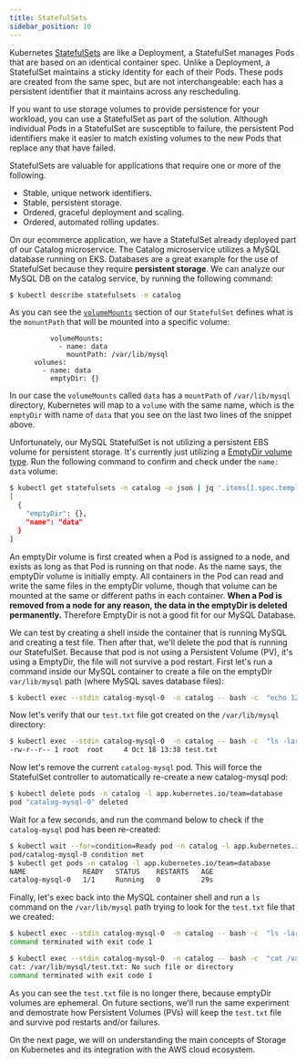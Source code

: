 ```yaml
---
title: StatefulSets
sidebar_position: 10
---
```


Kubernetes  [StatefulSets](https://kubernetes.io/docs/concepts/workloads/controllers/statefulset/) are like a Deployment, a StatefulSet manages Pods that are based on an identical container spec. Unlike a Deployment, a StatefulSet maintains a sticky identity for each of their Pods. These pods are created from the same spec, but are not interchangeable: each has a persistent identifier that it maintains across any rescheduling.

If you want to use storage volumes to provide persistence for your workload, you can use a StatefulSet as part of the solution. Although individual Pods in a StatefulSet are susceptible to failure, the persistent Pod identifiers make it easier to match existing volumes to the new Pods that replace any that have failed.

StatefulSets are valuable for applications that require one or more of the following.

* Stable, unique network identifiers.
* Stable, persistent storage.
* Ordered, graceful deployment and scaling.
* Ordered, automated rolling updates.


On our ecommerce application, we have a StatefulSet already deployed part of our Catalog microservice. The Catalog microservice utilizes a MySQL database running on EKS. Databases are a great example for the use of StatefulSet because they require **persistent storage**. We can analyze our MySQL DB on the catalog service, by running the following command:

```bash
$ kubectl describe statefulsets -n catalog
```

As you can see the [`volumeMounts`](https://kubernetes.io/docs/concepts/storage/volumes/#emptydir-configuration-example) section of our `StatefulSet` defines what is the `monuntPath` that will be mounted into a specific volume:

```blank title="manifests/catalog/statefulset-mysql.yaml" 
          volumeMounts:
            - name: data
              mountPath: /var/lib/mysql
      volumes:
        - name: data
          emptyDir: {}
```

In our case the `volumeMounts` called `data` has a `mountPath` of `/var/lib/mysql` directory, Kubernetes will map to a `volume` with the same name, which is the `emptyDir` with name of `data` that you see on the last two lines of the snippet above. 

Unfortunately, our MySQL StatefulSet is not utilizing a persistent EBS volume for persistent storage. It's currently just utilizing a [EmptyDir volume type](https://kubernetes.io/docs/concepts/storage/volumes/#emptydir). Run the following command to confirm and check under the `name: data` volume:

```bash
$ kubectl get statefulsets -n catalog -o json | jq '.items[].spec.template.spec.volumes'
[
  {
    "emptyDir": {},
    "name": "data"
  }
]
```

An emptyDir volume is first created when a Pod is assigned to a node, and exists as long as that Pod is running on that node. As the name says, the emptyDir volume is initially empty. All containers in the Pod can read and write the same files in the emptyDir volume, though that volume can be mounted at the same or different paths in each container. **When a Pod is removed from a node for any reason, the data in the emptyDir is deleted permanently.** Therefore EmptyDir is not a good fit for our MySQL Database. 

We can test by creating a shell inside the container that is running MySQL and creating a test file. Then after that, we'll delete the pod that is running our StatefulSet. Because that pod is not using a Persistent Volume (PV), it's using a EmptyDir, the file will not survive a pod restart. First let's run a command inside our MySQL container to create a file on the emptyDir `var/lib/mysql` path (where MySQL saves database files): 

```bash
$ kubectl exec --stdin catalog-mysql-0  -n catalog -- bash -c  "echo 123 > /var/lib/mysql/test.txt"
```

Now let's verify that our `test.txt` file got created on the `/var/lib/mysql` directory:

```bash
$ kubectl exec --stdin catalog-mysql-0  -n catalog -- bash -c  "ls -larth /var/lib/mysql/ | grep -i test"
-rw-r--r-- 1 root  root     4 Oct 18 13:38 test.txt
```

Now let's remove the current `catalog-mysql` pod. This will force the StatefulSet controller to automatically re-create a new catalog-mysql pod:

```bash
$ kubectl delete pods -n catalog -l app.kubernetes.io/team=database
pod "catalog-mysql-0" deleted
```

Wait for a few seconds, and run the command below to check if the `catalog-mysql` pod has been re-created:

```bash
$ kubectl wait --for=condition=Ready pod -n catalog -l app.kubernetes.io/team=database --timeout=30s
pod/catalog-mysql-0 condition met
$ kubectl get pods -n catalog -l app.kubernetes.io/team=database
NAME              READY   STATUS    RESTARTS   AGE
catalog-mysql-0   1/1     Running   0          29s
```

Finally, let's exec back into the MySQL container shell and run a `ls` command on the `/var/lib/mysql` path trying to look for the `test.txt` file that we created:

```bash expectError=true
$ kubectl exec --stdin catalog-mysql-0  -n catalog -- bash -c  "ls -larth /var/lib/mysql/ | grep -i test"
command terminated with exit code 1
```

```bash expectError=true
$ kubectl exec --stdin catalog-mysql-0  -n catalog -- bash -c  "cat /var/lib/mysql/test.txt"
cat: /var/lib/mysql/test.txt: No such file or directory
command terminated with exit code 1
```

As you can see the `test.txt` file is no longer there, because emptyDir volumes are ephemeral. On future sections, we'll run the same experiment and demostrate how Persistent Volumes (PVs) will keep the `test.txt` file and survive pod restarts and/or failures. 

On the next page, we will on understanding the main concepts of Storage on Kubernetes and its integration with the AWS cloud ecosystem. 